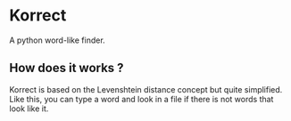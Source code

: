 # Korrect
A python word-like finder.

## How does it works ?
Korrect is based on the Levenshtein distance concept but quite simplified. Like this, you can type a word and look in a file if there is not words that look like it.
